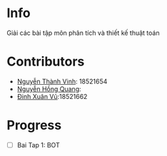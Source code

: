 # Info
Giải các bài tập môn phân tích và thiết kế thuật toán
# Contributors
* [Nguyễn Thành Vinh](https://github.com/VinhDevNguyen): 18521654
* [Nguyễn Hồng Quang](https://github.com/Dokkaebi00): 
* [Đinh Xuân Vũ](https://github.com/dxv2k):18521662
# Progress
* [ ] Bai Tap 1: BOT
